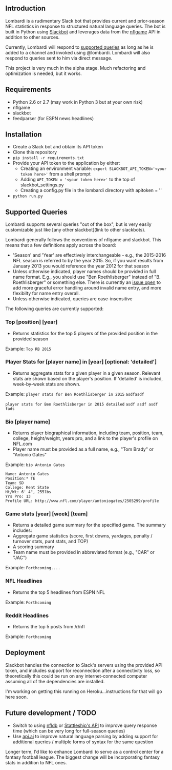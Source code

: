 <!-- ![image placeholder for a screenshot from Slack](http://) -->

## Introduction

Lombardi is a rudimentary Slack bot that provides current and prior-season NFL statistics in response to structured natural language queries. The bot is built in Python using [Slackbot](https://github.com/lins05/slackbot) and leverages data from the [nflgame](https://github.com/BurntSushi/nflgame) API in addition to other sources.

Currently, Lombardi will respond to [supported queries](#supported-queries) as long as he is added to a channel and invoked using @lombardi. Lombardi will also respond to queries sent to him via direct message. 

This project is very much in the alpha stage. Much refactoring and optimization is needed, but it works. 

## Requirements

- Python 2.6 or 2.7 (may work in Python 3 but at your own risk)
- nflgame
- slackbot
- feedparser (for ESPN news headlines)

## Installation

- Create a Slack bot and obtain its API token
- Clone this repository
- `pip install -r requirements.txt`
- Provide your API token to the application by either:
    - Creating an environment variable: `export SLACKBOT_API_TOKEN='<your token here>'` from a shell prompt
    - Adding `API_TOKEN = '<your token here>'` to the top of slackbot_settings.py
    - Creating a config.py file in the lombardi directory with apitoken = '<your token here>'
- `python run.py`

## Supported Queries

Lombardi supports several queries "out of the box", but is very easily customizable just like [any other slackbot](link to other slackbots). 

Lombardi generally follows the conventions of nflgame and slackbot. This means that a few definitions apply across the board:
* 'Season' and 'Year' are effectively interchangeable - e.g., the 2015-2016 NFL season is referred to by the year 2015. So, if you want results from January 2013 you would reference the year 2012 for that season
* Unless otherwise indicated, player names should be provided in full name format. E.g., you should use "Ben Roethlisberger" instead of "B. Roethlisberger" or something else. There is currently an [issue open](#issuelink) to add more graceful error handling around invalid name entry, and more flexibilty for name entry overall.
* Unless otherwise indicated, queries are case-insensitive

The following queries are currently supported:

### Top [position] [year]
- Returns statistics for the top 5 players of the provided position in the provided season

Example:
`Top RB 2015`

### Player Stats for [player name] in [year] [optional: 'detailed']
- Returns aggregate stats for a given player in a given season. Relevant stats are shown based on the player's position. If 'detailed' is included, week-by-week stats are shown.

Example:
`player stats for Ben Roethlisberger in 2015`
`asdfasdf`

`player stats for Ben Roethlisberger in 2015 detailed`
`asdf
asdf
asdf
fads`

### Bio [player name]
- Returns player biographical information, including team, position, team, college, height/weight, years pro, and a link to the player's profile on NFL.com
- Player name must be provided as a full name, e.g., "Tom Brady" or "Antonio Gates"

Example:
`bio Antonio Gates`

````
Name: Antonio Gates
Position:*​ TE
​Team: SD
​College:​ Kent State
​Ht/Wt: 6' 4", 255lbs
​Yrs Pro:​ 13
​Profile URL:​ http://www.nfl.com/player/antoniogates/2505299/profile
````

### Game stats [year] [week] [team]
- Returns a detailed game summary for the specified game. The summary includes:
- Aggregate game statistics (score, first downs, yardages, penalty / turnover stats, punt stats, and TOP)
- A scoring summary
- Team name must be provided in abbreviated format (e.g., "CAR" or "JAC")

Example:
`Forthcoming....`

### NFL Headlines
- Returns the top 5 headlines from ESPN NFL

Example:
`Forthcoming`

### Reddit Headlines
- Returns the top 5 posts from /r/nfl

Example:
`Forthcoming`


## Deployment

Slackbot handles the connection to Slack's servers using the provided API token, and includes support for reconnection after a connectivity loss, so theoretically this could be run on any internet-connected computer assuming all of the dependencies are installed.

I'm working on getting this running on Heroku...instructions for that will go here soon.

## Future development / TODO

- Switch to using [nfldb](https://github.com/BurntSushi/nfldb) or [Stattleship's API](https://www.stattleship.com) to improve query response time (which can be very long for full-season queries)
- Use [api.ai](api.ai) to improve natural language parsing by adding support for additional queries / multiple forms of syntax for the same question

Longer term, I'd like to enhance Lombardi to serve as a control center for a fantasy football league. The biggest change will be incorporating fantasy stats in addition to NFL ones. 

